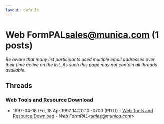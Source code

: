 ```yaml
---
layout: default
---
```


# Web FormPAL<sales@munica.com> (1 posts)

_Be aware that many list participants used multiple email addresses over their time active on the list. As such this page may not contain all threads available._

## Threads

### Web Tools and Resource Download
+ 1997-04-18 (Fri, 18 Apr 1997 14:20:10 -0700 (PDT)) - [Web Tools and Resource Download](/archive/1997/04/8ffeb4cce8c70aa129ac9efe17514a1245a055617f7de128ba2728ba2b67da10) - _Web FormPAL\<sales@munica.com\>_

